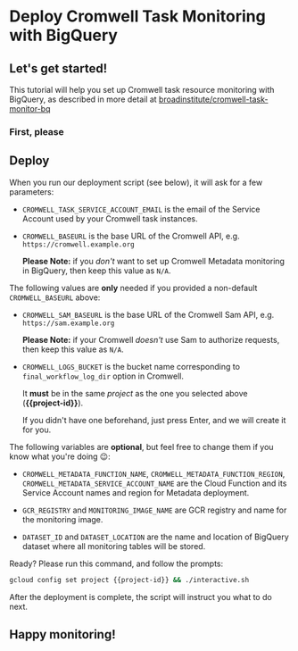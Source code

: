 # Deploy Cromwell Task Monitoring with BigQuery

## Let's get started!

This tutorial will help you set up
Cromwell task resource monitoring with BigQuery,
as described in more detail at
[broadinstitute/cromwell-task-monitor-bq](https://github.com/broadinstitute/cromwell-task-monitor-bq#motivation)

### First, please
<walkthrough-project-billing-setup/>

## Deploy

When you run our deployment script (see below),
it will ask for a few parameters:

- `CROMWELL_TASK_SERVICE_ACCOUNT_EMAIL` is the email
  of the Service Account used by your Cromwell task instances.

- `CROMWELL_BASEURL` is the base URL of the Cromwell API,
  e.g. `https://cromwell.example.org`

  **Please Note:** if you _don't_ want to set up
  Cromwell Metadata monitoring in BigQuery,
  then keep this value as `N/A`.

The following values are **only** needed if you
provided a non-default `CROMWELL_BASEURL` above:

- `CROMWELL_SAM_BASEURL` is the base URL of the Cromwell Sam API,
  e.g. `https://sam.example.org`

  **Please Note:** if your Cromwell
  _doesn't_ use Sam to authorize requests,
  then keep this value as `N/A`.

- `CROMWELL_LOGS_BUCKET` is the bucket name corresponding
  to `final_workflow_log_dir` option in Cromwell.

  It **must** be in the same _project_
  as the one you selected above (**{{project-id}}**).

  If you didn't have one beforehand,
  just press Enter, and we will create it for you.

The following variables are **optional**, but
feel free to change them if you know what you're doing 😉:

- `CROMWELL_METADATA_FUNCTION_NAME`,
  `CROMWELL_METADATA_FUNCTION_REGION`,
  `CROMWELL_METADATA_SERVICE_ACCOUNT_NAME`
  are the Cloud Function and its Service Account
  names and region for Metadata deployment.

- `GCR_REGISTRY` and `MONITORING_IMAGE_NAME`
  are GCR registry and name for the monitoring image.

- `DATASET_ID` and `DATASET_LOCATION` are
  the name and location of BigQuery dataset
  where all monitoring tables will be stored.

Ready? Please run this command, and follow the prompts:
```sh
gcloud config set project {{project-id}} && ./interactive.sh
```

After the deployment is complete, the script will
instruct you what to do next.

## Happy monitoring!

<walkthrough-conclusion-trophy/>
